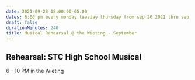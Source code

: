```yaml
---
date: 2021-09-28 18:00:00-05:00
dates: 6:00 pm every monday tuesday thursday from sep 20 2021 thru sep 30 2021
draft: false
durationMinutes: 240
title: Musical Rehearsal @ the Wieting - September
---
```


## Rehearsal: STC High School Musical 
6 - 10 PM in the Wieting
